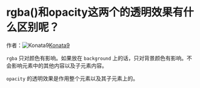 # rgba()和opacity这两个的透明效果有什么区别呢？

作者：![Konata9](https://avatars.githubusercontent.com/u/7352511?s=80&u=69e7e9fa8d3ec0f0c989038b958e673e0d660e37&v=4)[Konata9](https://github/Konata9)

`rgba` 只对颜色有影响。如果放在 `background` 上的话，只对背景颜色有影响。不会影响元素中的其他内容以及子元素内容。

`opacity` 的透明效果是作用整个元素以及其子元素上的。
